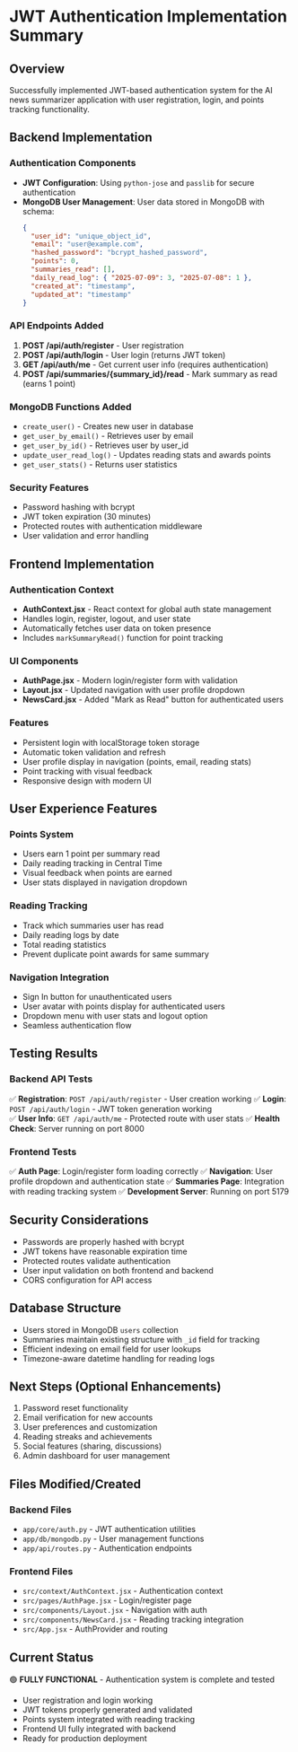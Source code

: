 # JWT Authentication Implementation Summary

## Overview

Successfully implemented JWT-based authentication system for the AI news summarizer application with user registration, login, and points tracking functionality.

## Backend Implementation

### Authentication Components

- **JWT Configuration**: Using `python-jose` and `passlib` for secure authentication
- **MongoDB User Management**: User data stored in MongoDB with schema:
  ```json
  {
    "user_id": "unique_object_id",
    "email": "user@example.com",
    "hashed_password": "bcrypt_hashed_password",
    "points": 0,
    "summaries_read": [],
    "daily_read_log": { "2025-07-09": 3, "2025-07-08": 1 },
    "created_at": "timestamp",
    "updated_at": "timestamp"
  }
  ```

### API Endpoints Added

1. **POST /api/auth/register** - User registration
2. **POST /api/auth/login** - User login (returns JWT token)
3. **GET /api/auth/me** - Get current user info (requires authentication)
4. **POST /api/summaries/{summary_id}/read** - Mark summary as read (earns 1 point)

### MongoDB Functions Added

- `create_user()` - Creates new user in database
- `get_user_by_email()` - Retrieves user by email
- `get_user_by_id()` - Retrieves user by user_id
- `update_user_read_log()` - Updates reading stats and awards points
- `get_user_stats()` - Returns user statistics

### Security Features

- Password hashing with bcrypt
- JWT token expiration (30 minutes)
- Protected routes with authentication middleware
- User validation and error handling

## Frontend Implementation

### Authentication Context

- **AuthContext.jsx** - React context for global auth state management
- Handles login, register, logout, and user state
- Automatically fetches user data on token presence
- Includes `markSummaryRead()` function for point tracking

### UI Components

- **AuthPage.jsx** - Modern login/register form with validation
- **Layout.jsx** - Updated navigation with user profile dropdown
- **NewsCard.jsx** - Added "Mark as Read" button for authenticated users

### Features

- Persistent login with localStorage token storage
- Automatic token validation and refresh
- User profile display in navigation (points, email, reading stats)
- Point tracking with visual feedback
- Responsive design with modern UI

## User Experience Features

### Points System

- Users earn 1 point per summary read
- Daily reading tracking in Central Time
- Visual feedback when points are earned
- User stats displayed in navigation dropdown

### Reading Tracking

- Track which summaries user has read
- Daily reading logs by date
- Total reading statistics
- Prevent duplicate point awards for same summary

### Navigation Integration

- Sign In button for unauthenticated users
- User avatar with points display for authenticated users
- Dropdown menu with user stats and logout option
- Seamless authentication flow

## Testing Results

### Backend API Tests

✅ **Registration**: `POST /api/auth/register` - User creation working
✅ **Login**: `POST /api/auth/login` - JWT token generation working  
✅ **User Info**: `GET /api/auth/me` - Protected route with user stats
✅ **Health Check**: Server running on port 8000

### Frontend Tests

✅ **Auth Page**: Login/register form loading correctly
✅ **Navigation**: User profile dropdown and authentication state
✅ **Summaries Page**: Integration with reading tracking system
✅ **Development Server**: Running on port 5179

## Security Considerations

- Passwords are properly hashed with bcrypt
- JWT tokens have reasonable expiration time
- Protected routes validate authentication
- User input validation on both frontend and backend
- CORS configuration for API access

## Database Structure

- Users stored in MongoDB `users` collection
- Summaries maintain existing structure with `_id` field for tracking
- Efficient indexing on email field for user lookups
- Timezone-aware datetime handling for reading logs

## Next Steps (Optional Enhancements)

1. Password reset functionality
2. Email verification for new accounts
3. User preferences and customization
4. Reading streaks and achievements
5. Social features (sharing, discussions)
6. Admin dashboard for user management

## Files Modified/Created

### Backend Files

- `app/core/auth.py` - JWT authentication utilities
- `app/db/mongodb.py` - User management functions
- `app/api/routes.py` - Authentication endpoints

### Frontend Files

- `src/context/AuthContext.jsx` - Authentication context
- `src/pages/AuthPage.jsx` - Login/register page
- `src/components/Layout.jsx` - Navigation with auth
- `src/components/NewsCard.jsx` - Reading tracking integration
- `src/App.jsx` - AuthProvider and routing

## Current Status

🟢 **FULLY FUNCTIONAL** - Authentication system is complete and tested

- User registration and login working
- JWT tokens properly generated and validated
- Points system integrated with reading tracking
- Frontend UI fully integrated with backend
- Ready for production deployment

